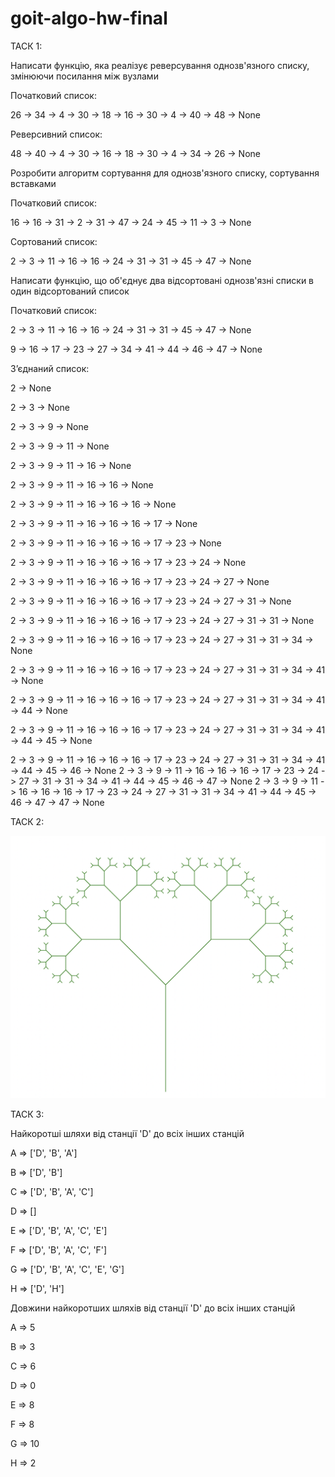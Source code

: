 # goit-algo-hw-final

ТАСК 1:

Hаписати функцію, яка реалізує реверсування однозв'язного списку, змінюючи посилання між вузлами

Початковий список:

26 -> 34 -> 4 -> 30 -> 18 -> 16 -> 30 -> 4 -> 40 -> 48 -> None

Реверсивний список:

48 -> 40 -> 4 -> 30 -> 16 -> 18 -> 30 -> 4 -> 34 -> 26 -> None


Розробити алгоритм сортування для однозв'язного списку, сортування вставками

Початковий список:

16 -> 16 -> 31 -> 2 -> 31 -> 47 -> 24 -> 45 -> 11 -> 3 -> None

Сортований список:

2 -> 3 -> 11 -> 16 -> 16 -> 24 -> 31 -> 31 -> 45 -> 47 -> None


Написати функцію, що об'єднує два відсортовані однозв'язні списки в один відсортований список

Початковий список:

2 -> 3 -> 11 -> 16 -> 16 -> 24 -> 31 -> 31 -> 45 -> 47 -> None

9 -> 16 -> 17 -> 23 -> 27 -> 34 -> 41 -> 44 -> 46 -> 47 -> None

Зʼєднаний список:

2 -> None

2 -> 3 -> None

2 -> 3 -> 9 -> None

2 -> 3 -> 9 -> 11 -> None

2 -> 3 -> 9 -> 11 -> 16 -> None

2 -> 3 -> 9 -> 11 -> 16 -> 16 -> None

2 -> 3 -> 9 -> 11 -> 16 -> 16 -> 16 -> None

2 -> 3 -> 9 -> 11 -> 16 -> 16 -> 16 -> 17 -> None

2 -> 3 -> 9 -> 11 -> 16 -> 16 -> 16 -> 17 -> 23 -> None

2 -> 3 -> 9 -> 11 -> 16 -> 16 -> 16 -> 17 -> 23 -> 24 -> None

2 -> 3 -> 9 -> 11 -> 16 -> 16 -> 16 -> 17 -> 23 -> 24 -> 27 -> None

2 -> 3 -> 9 -> 11 -> 16 -> 16 -> 16 -> 17 -> 23 -> 24 -> 27 -> 31 -> None

2 -> 3 -> 9 -> 11 -> 16 -> 16 -> 16 -> 17 -> 23 -> 24 -> 27 -> 31 -> 31 -> None

2 -> 3 -> 9 -> 11 -> 16 -> 16 -> 16 -> 17 -> 23 -> 24 -> 27 -> 31 -> 31 -> 34 -> None

2 -> 3 -> 9 -> 11 -> 16 -> 16 -> 16 -> 17 -> 23 -> 24 -> 27 -> 31 -> 31 -> 34 -> 41 -> None

2 -> 3 -> 9 -> 11 -> 16 -> 16 -> 16 -> 17 -> 23 -> 24 -> 27 -> 31 -> 31 -> 34 -> 41 -> 44 -> None

2 -> 3 -> 9 -> 11 -> 16 -> 16 -> 16 -> 17 -> 23 -> 24 -> 27 -> 31 -> 31 -> 34 -> 41 -> 44 -> 45 -> None

2 -> 3 -> 9 -> 11 -> 16 -> 16 -> 16 -> 17 -> 23 -> 24 -> 27 -> 31 -> 31 -> 34 -> 41 -> 44 -> 45 -> 46 -> None
2 -> 3 -> 9 -> 11 -> 16 -> 16 -> 16 -> 17 -> 23 -> 24 -> 27 -> 31 -> 31 -> 34 -> 41 -> 44 -> 45 -> 46 -> 47 -> None
2 -> 3 -> 9 -> 11 -> 16 -> 16 -> 16 -> 17 -> 23 -> 24 -> 27 -> 31 -> 31 -> 34 -> 41 -> 44 -> 45 -> 46 -> 47 -> 47 -> None

ТАСК 2:

![Дерево Пифагора](image.png)


ТАСК 3:

Hайкоротші шляхи від станції 'D' до всіх інших станцій

A => ['D', 'B', 'A'] 

B => ['D', 'B'] 

C => ['D', 'B', 'A', 'C'] 

D => [] 

E => ['D', 'B', 'A', 'C', 'E'] 

F => ['D', 'B', 'A', 'C', 'F'] 

G => ['D', 'B', 'A', 'C', 'E', 'G'] 

H => ['D', 'H'] 



Довжини найкоротших шляхів від станції 'D' до всіх інших станцій

A => 5

B => 3

C => 6

D => 0

E => 8

F => 8

G => 10

H => 2